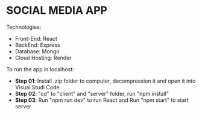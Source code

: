 # SOCIAL MEDIA APP

Technologies:

- Front-End: React
- BackEnd: Express
- Database: Mongo
- Cloud Hosting: Render

To run the app in localhost:

- **Step 01**: Install .zip folder to computer, decompression it and open it into Visual Studi Code.
- **Step 02**: "cd" to "client" and "server" folder, run "npm install"
- **Step 03**: Run "npm run dev" to run React and Run "npm start" to start server
